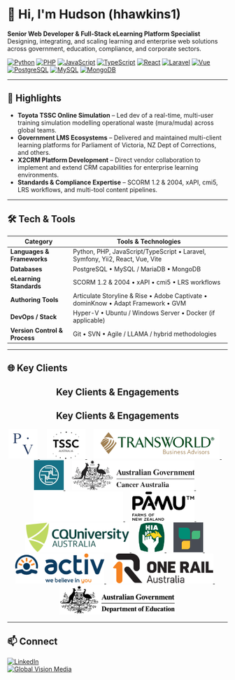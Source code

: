 # 👋 Hi, I'm Hudson (hhawkins1)

**Senior Web Developer & Full-Stack eLearning Platform Specialist**  
Designing, integrating, and scaling learning and enterprise web solutions across government, education, compliance, and corporate sectors.

[![Python](https://img.shields.io/badge/Python-3776AB?logo=python&logoColor=white)]() 
[![PHP](https://img.shields.io/badge/PHP-777BB4?logo=php&logoColor=white)]() 
[![JavaScript](https://img.shields.io/badge/JavaScript-F7DF1E?logo=javascript&logoColor=black)]() 
[![TypeScript](https://img.shields.io/badge/TypeScript-3178C6?logo=typescript&logoColor=white)]() 
[![React](https://img.shields.io/badge/React-20232A?logo=react&logoColor=61DAFB)]() 
[![Laravel](https://img.shields.io/badge/Laravel-FF2D20?logo=laravel&logoColor=white)]() 
[![Vue](https://img.shields.io/badge/Vue-4FC08D?logo=vue.js&logoColor=white)]() 
[![PostgreSQL](https://img.shields.io/badge/PostgreSQL-336791?logo=postgresql&logoColor=white)]() 
[![MySQL](https://img.shields.io/badge/MySQL-4479A1?logo=mysql&logoColor=white)]() 
[![MongoDB](https://img.shields.io/badge/MongoDB-47A248?logo=mongodb&logoColor=white)]() 

---

## 🚀 Highlights
- **Toyota TSSC Online Simulation** – Led dev of a real-time, multi-user training simulation modelling operational waste (mura/muda) across global teams.
- **Government LMS Ecosystems** – Delivered and maintained multi-client learning platforms for Parliament of Victoria, NZ Dept of Corrections, and others.
- **X2CRM Platform Development** – Direct vendor collaboration to implement and extend CRM capabilities for enterprise learning environments.
- **Standards & Compliance Expertise** – SCORM 1.2 & 2004, xAPI, cmi5, LRS workflows, and multi-tool content pipelines.

---

## 🛠 Tech & Tools

| Category               | Tools & Technologies                                                          |
|------------------------|--------------------------------------------------------------------------------|
| **Languages & Frameworks** | Python, PHP, JavaScript/TypeScript • Laravel, Symfony, Yii2, React, Vue, Vite |
| **Databases**          | PostgreSQL • MySQL / MariaDB • MongoDB                                         |
| **eLearning Standards**| SCORM 1.2 & 2004 • xAPI • cmi5 • LRS workflows                                |
| **Authoring Tools**    | Articulate Storyline & Rise • Adobe Captivate • dominKnow • Adapt Framework • GVM |
| **DevOps / Stack**     | Hyper-V • Ubuntu / Windows Server • Docker (if applicable)                     |
| **Version Control & Process** | Git • SVN • Agile / LLAMA / hybrid methodologies                          |

---

## 🌐 Key Clients
<h2 align="center">Key Clients & Engagements</h2>
<h2 align="center">Key Clients &amp; Engagements</h2>

<p align="center">
  <!-- Parliament of Victoria -->
  <a href="https://parliament.vic.gov.au" target="_blank" rel="noopener">
    <picture>
      <source media="(prefers-color-scheme: dark)" srcset="https://raw.githubusercontent.com/hhawkins1/.github/3cdac5d637874d16e7c013bf37be7556dbd72808/profile/assets/pov.jpg">
      <img src="https://raw.githubusercontent.com/hhawkins1/.github/3cdac5d637874d16e7c013bf37be7556dbd72808/profile/assets/pov.jpg" alt="Parliament of Victoria" height="68" loading="lazy">
    </picture>
  </a>
  &nbsp;&nbsp;&nbsp;

  <!-- Toyota TSSC -->
  <a href="https://tssc.com.au" target="_blank" rel="noopener">
    <picture>
      <source media="(prefers-color-scheme: dark)" srcset="https://raw.githubusercontent.com/hhawkins1/.github/f744f952383c86af8536fcd27f15360696e4854a/profile/assets/tsscau-logo-old.png">
      <img src="https://raw.githubusercontent.com/hhawkins1/.github/3cdac5d637874d16e7c013bf37be7556dbd72808/profile/assets/tssc-logo-3-1.png" alt="Toyota TSSC" height="68" loading="lazy">
    </picture>
  </a>
  &nbsp;&nbsp;&nbsp;

  <!-- Transworld Business Advisors -->
  <a href="https://tworld.com" target="_blank" rel="noopener">
    <picture>
      <source media="(prefers-color-scheme: dark)" srcset="https://raw.githubusercontent.com/hhawkins1/.github/3cdac5d637874d16e7c013bf37be7556dbd72808/profile/assets/TBALogo_origin.webp">
      <img src="https://raw.githubusercontent.com/hhawkins1/.github/3cdac5d637874d16e7c013bf37be7556dbd72808/profile/assets/TBALogo_origin.webp" alt="Transworld Business Advisors" height="68" loading="lazy">
    </picture>
  </a>
  &nbsp;&nbsp;&nbsp;

  <!-- NZ Department of Corrections -->
  <a href="https://www.corrections.govt.nz" target="_blank" rel="noopener">
    <picture>
      <source media="(prefers-color-scheme: dark)" srcset="https://raw.githubusercontent.com/hhawkins1/.github/3cdac5d637874d16e7c013bf37be7556dbd72808/profile/assets/nzdoc.jpg">
      <img src="https://raw.githubusercontent.com/hhawkins1/.github/3cdac5d637874d16e7c013bf37be7556dbd72808/profile/assets/nzdoc.jpg" alt="NZ Department of Corrections" height="68" loading="lazy">
    </picture>
  </a>
  &nbsp;&nbsp;&nbsp;

  <!-- Cancer Australia -->
  <a href="https://www.canceraustralia.gov.au" target="_blank" rel="noopener">
    <picture>
      <source media="(prefers-color-scheme: dark)" srcset="https://raw.githubusercontent.com/hhawkins1/.github/3cdac5d637874d16e7c013bf37be7556dbd72808/profile/assets/ca-logo.png">
      <img src="https://raw.githubusercontent.com/hhawkins1/.github/3cdac5d637874d16e7c013bf37be7556dbd72808/profile/assets/ca-logo.png" alt="Cancer Australia" height="68" loading="lazy">
    </picture>
  </a>
  &nbsp;&nbsp;&nbsp;

  <!-- Essential Energy -->
  <a href="https://www.essentialenergy.com.au" target="_blank" rel="noopener">
    <picture>
      <source media="(prefers-color-scheme: dark)" srcset="https://raw.githubusercontent.com/hhawkins1/.github/3cdac5d637874d16e7c013bf37be7556dbd72808/profile/assets/ee.svg">
      <img src="https://raw.githubusercontent.com/hhawkins1/.github/3cdac5d637874d16e7c013bf37be7556dbd72808/profile/assets/ee.svg" alt="Essential Energy" height="68" loading="lazy">
    </picture>
  </a>
  &nbsp;&nbsp;&nbsp;

  <!-- Pāmu (Landcorp) -->
  <a href="https://www.pamunewzealand.com" target="_blank" rel="noopener">
    <picture>
      <source media="(prefers-color-scheme: dark)" srcset="https://raw.githubusercontent.com/hhawkins1/.github/3cdac5d637874d16e7c013bf37be7556dbd72808/profile/assets/pamu.svg">
      <img src="https://raw.githubusercontent.com/hhawkins1/.github/3cdac5d637874d16e7c013bf37be7556dbd72808/profile/assets/pamu.svg" alt="Pāmu (Landcorp) New Zealand" height="68" loading="lazy">
    </picture>
  </a>
  &nbsp;&nbsp;&nbsp;

  <!-- CQU -->
  <a href="https://www.cqu.edu.au" target="_blank" rel="noopener">
    <picture>
      <source media="(prefers-color-scheme: dark)" srcset="https://raw.githubusercontent.com/hhawkins1/.github/3cdac5d637874d16e7c013bf37be7556dbd72808/profile/assets/cqu-web-logo.svg">
      <img src="https://raw.githubusercontent.com/hhawkins1/.github/3cdac5d637874d16e7c013bf37be7556dbd72808/profile/assets/cqu-web-logo.svg" alt="Central Queensland University (CQU)" height="68" loading="lazy">
    </picture>
  </a>
  &nbsp;&nbsp;&nbsp;

  <!-- HIA -->
  <a href="https://hia.com.au" target="_blank" rel="noopener">
    <picture>
      <source media="(prefers-color-scheme: dark)" srcset="https://raw.githubusercontent.com/hhawkins1/.github/3cdac5d637874d16e7c013bf37be7556dbd72808/profile/assets/hia-logo.svg">
      <img src="https://raw.githubusercontent.com/hhawkins1/.github/3cdac5d637874d16e7c013bf37be7556dbd72808/profile/assets/hia-logo.svg" alt="Housing Industry Association (HIA)" height="68" loading="lazy">
    </picture>
  </a>
  &nbsp;&nbsp;&nbsp;

  <!-- MDA National -->
  <a href="https://www.mdanational.com.au" target="_blank" rel="noopener">
    <picture>
      <source media="(prefers-color-scheme: dark)" srcset="https://raw.githubusercontent.com/hhawkins1/.github/3cdac5d637874d16e7c013bf37be7556dbd72808/profile/assets/mda.png">
      <img src="https://raw.githubusercontent.com/hhawkins1/.github/3cdac5d637874d16e7c013bf37be7556dbd72808/profile/assets/mda.png" alt="MDA National" height="68" loading="lazy">
    </picture>
  </a>
  &nbsp;&nbsp;&nbsp;

  <!-- Activ -->
  <a href="https://www.activ.asn.au" target="_blank" rel="noopener">
    <picture>
      <source media="(prefers-color-scheme: dark)" srcset="https://raw.githubusercontent.com/hhawkins1/.github/3cdac5d637874d16e7c013bf37be7556dbd72808/profile/assets/Activ.jpg">
      <img src="https://raw.githubusercontent.com/hhawkins1/.github/3cdac5d637874d16e7c013bf37be7556dbd72808/profile/assets/Activ.jpg" alt="Activ" height="68" loading="lazy">
    </picture>
  </a>
  &nbsp;&nbsp;&nbsp;

  <!-- One Rail -->
  <a href="https://1rail.com.au" target="_blank" rel="noopener">
    <picture>
      <source media="(prefers-color-scheme: dark)" srcset="https://raw.githubusercontent.com/hhawkins1/.github/3cdac5d637874d16e7c013bf37be7556dbd72808/profile/assets/one-rail-australia.svg">
      <img src="https://raw.githubusercontent.com/hhawkins1/.github/3cdac5d637874d16e7c013bf37be7556dbd72808/profile/assets/one-rail-australia.svg" alt="One Rail Australia" height="68" loading="lazy">
    </picture>
  </a>
  &nbsp;&nbsp;&nbsp;

  <!-- Dept of Education (Vic) -->
  <a href="https://www.education.vic.gov.au" target="_blank" rel="noopener">
    <picture>
      <source media="(prefers-color-scheme: dark)" srcset="https://raw.githubusercontent.com/hhawkins1/.github/3cdac5d637874d16e7c013bf37be7556dbd72808/profile/assets/doe.png">
      <img src="https://raw.githubusercontent.com/hhawkins1/.github/3cdac5d637874d16e7c013bf37be7556dbd72808/profile/assets/doe.png" alt="Department of Education (Vic)" height="68" loading="lazy">
    </picture>
  </a>
</p>


---

## 📫 Connect
[![LinkedIn](https://img.shields.io/badge/LinkedIn-0A66C2?logo=linkedin&logoColor=white)](https://www.linkedin.com/in/hudson-hawkins-7a613a18b/)  
[![Global Vision Media](https://img.shields.io/badge/Company-Global%20Vision%20Media-blue)](https://www.globalvision.com.au)
